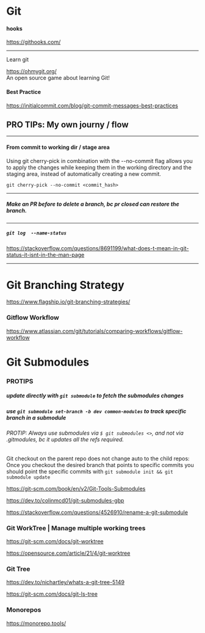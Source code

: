 # Git

#### hooks

https://githooks.com/

---

Learn git

https://ohmygit.org/
<br>
An open source game about learning Git!

#### Best Practice
https://initialcommit.com/blog/git-commit-messages-best-practices

## PRO TIPs: My own journy / flow

---

#### From commit to working dir / stage area

Using git cherry-pick in combination with the --no-commit flag allows you to apply the changes while keeping them in the working directory and the staging area, instead of automatically creating a new commit. 

```
git cherry-pick --no-commit <commit_hash>
```

---

##### Make an PR before to delete a branch, bc pr closed can restore the branch.

---

##### `git log  --name-status`
https://stackoverflow.com/questions/8691199/what-does-t-mean-in-git-status-it-isnt-in-the-man-page

---

# Git Branching Strategy
https://www.flagship.io/git-branching-strategies/

###  Gitflow Workflow
https://www.atlassian.com/git/tutorials/comparing-workflows/gitflow-workflow


# Git Submodules

### PROTIPS

#####   update directly with  `git submodule` to fetch the submodules changes
##### use `git submodule set-branch -b dev common-modules` to track specific branch in a submodule
###### PROTIP: Always use submodules via `$ git submodules <>`, and not via .gitmodules, bc it updates all the refs required.

Git checkout on the parent repo does not change auto to the child repos:
Once you checkout the desired branch that points to specific commits
you should point the specific commits with `git submodule init && git submodule update`

https://git-scm.com/book/en/v2/Git-Tools-Submodules

https://dev.to/colinmcd01/git-submodules-gbp


https://stackoverflow.com/questions/4526910/rename-a-git-submodule


### Git WorkTree | Manage multiple working trees

https://git-scm.com/docs/git-worktree

https://opensource.com/article/21/4/git-worktree



### Git Tree

https://dev.to/nichartley/whats-a-git-tree-5149

https://git-scm.com/docs/git-ls-tree


### Monorepos
https://monorepo.tools/

